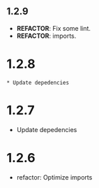 ## 1.2.9

 - **REFACTOR**: Fix some lint.
 - **REFACTOR**: imports.


# 1.2.8

    * Update depedencies

# 1.2.7

* Update depedencies

# 1.2.6

* refactor: Optimize imports
